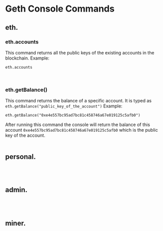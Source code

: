 # Geth Console Commands

## eth.

### eth.accounts
This command returns all the public keys of the existing accounts in the blockchain. Example:

```
eth.accounts
```
<br>

### eth.getBalance()
This command returns the balance of a specific account. It is typed as ```eth.getBalance("public_key_of_the_account")``` Example:

```
eth.getBalance("0xe4e557bc95ad7bc81c458746a67e019125c5afb0")
```
After running this command the console will return the balance of this account ```0xe4e557bc95ad7bc81c458746a67e019125c5afb0``` which is the public key of the account.
<br><br>

## personal.

<br><br>

## admin.

<br><br>

## miner.

<br><br>
